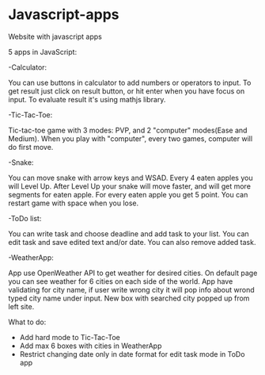 # Javascript-apps
Website with javascript apps

5 apps in JavaScript:

-Calculator:

You can use buttons in calculator to add numbers or operators to input. To get result just click on result button, or hit enter when you have focus on input.
To evaluate result it's using mathjs library.

-Tic-Tac-Toe:

Tic-tac-toe game with 3 modes: PVP, and 2 "computer" modes(Ease and Medium).
When you play with "computer", every two games, computer will do first move.

-Snake:

You can move snake with arrow keys and WSAD. Every 4 eaten apples you will Level Up.
After Level Up your snake will move faster, and will get more segments for eaten apple.
For every eaten apple you get 5 point. You can restart game with space when you lose. 

-ToDo list:

You can write task and choose deadline and add task to your list.
You can edit task and save edited text and/or date.
You can also remove added task.

-WeatherApp:

App use OpenWeather API to get weather for desired cities.
On default page you can see weather for 6 cities on each side of the world.
App have validating for city name, if user write wrong city it will pop info about wrond typed city name under input.
New box with searched city popped up from left site.

What to do:

- Add hard mode to Tic-Tac-Toe
- Add max 6 boxes with cities in WeatherApp
- Restrict changing date only in date format for edit task mode in ToDo app
